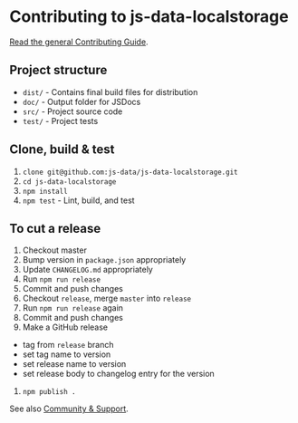 # Contributing to js-data-localstorage

[Read the general Contributing Guide](http://www.js-data.io/docs/contributing).

## Project structure

* `dist/` - Contains final build files for distribution
* `doc/` - Output folder for JSDocs
* `src/` - Project source code
* `test/` - Project tests

## Clone, build & test

1. `clone git@github.com:js-data/js-data-localstorage.git`
1. `cd js-data-localstorage`
1. `npm install`
1. `npm test` - Lint, build, and test

## To cut a release

1. Checkout master
1. Bump version in `package.json` appropriately
1. Update `CHANGELOG.md` appropriately
1. Run `npm run release`
1. Commit and push changes
1. Checkout `release`, merge `master` into `release`
1. Run `npm run release` again
1. Commit and push changes
1. Make a GitHub release
  - tag from `release` branch
  - set tag name to version
  - set release name to version
  - set release body to changelog entry for the version
1. `npm publish .`

See also [Community & Support](http://www.js-data.io/docs/community).
